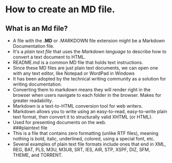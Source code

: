# How to create an MD file.

## What is an Md file?
- A file with the **.MD** or .MARKDOWN file extension might be a Markdown Documentation file.  
- It's a *plain text file* that uses the *Markdown language* to describe how to convert a text document to HTML.  
- README.md is a common MD file that holds text instructions.  
- Since these MD files are just plain text documents, we can open one with any text editor, like Notepad or WordPad in Windows  
- It has been adopted by the technical writing community as a solution for writing documentation.  
- Converting them to markdown means they will render right in the browser when users navigate to each folder in the browser. Makes for greater readability.  
- Markdown is a text-to-HTML conversion tool for web writers.  
- Markdown allows you to write using an easy-to-read, easy-to-write plain text format, then convert it to structurally valid XHTML (or HTML).  
- Used for presenting documents on the web.  
###plaintext file
- This is a file that contains zero formatting (unlike RTF files), meaning nothing is bold, italic, underlined, colored, using a special font, etc.  
- Several examples of plain text file formats include ones that end in XML, REG, BAT, PLS, M3U, M3U8, SRT, IES, AIR, STP, XSPF, DIZ, SFM, THEME, and TORRENT.
